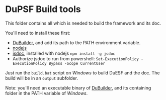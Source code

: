 # DuPSF Build tools

This folder contains all which is needed to build the framework and its doc.

You'll need to install these first:

- [DuBuilder](https://github.com/Rainbox-dev/DuAEF_DuBuilder), and add its path to the PATH environment variable.
- [nodejs](https://nodejs.org/en/)
- [jsdoc](https://jsdoc.app/), installed with nodejs `npm install -g jsdoc`
- Authorize jsdoc to run from powershell: `Set-ExecutionPolicy -ExecutionPolicy Bypass -Scope CurrentUser`

Just run the `build.bat` script on *Windows* to build DuESF and the doc. The build will be in an `output` subfolder.

Note: you'll need an executable binary of [DuBuilder](https://github.com/Rainbox-dev/DuAEF_DuBuilder), and its containing folder in the PATH variable of *Windows*.
